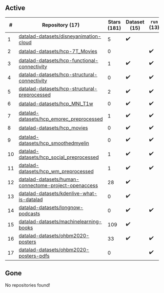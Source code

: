 ## Active
| # | Repository (17) | Stars (181) | Dataset (15) | `run` (13) | `containers-run` |
| --- | --- | --- | --- | --- | --- |
| 1 | [datalad-datasets/disneyanimation-cloud](https://github.com/datalad-datasets/disneyanimation-cloud) | 5 | :heavy_check_mark: |  |  |
| 2 | [datalad-datasets/hcp-7T_Movies](https://github.com/datalad-datasets/hcp-7T_Movies) | 0 |  | :heavy_check_mark: |  |
| 3 | [datalad-datasets/hcp-functional-connectivity](https://github.com/datalad-datasets/hcp-functional-connectivity) | 1 | :heavy_check_mark: | :heavy_check_mark: |  |
| 4 | [datalad-datasets/hcp-structural-connectivity](https://github.com/datalad-datasets/hcp-structural-connectivity) | 0 | :heavy_check_mark: | :heavy_check_mark: |  |
| 5 | [datalad-datasets/hcp-structural-preprocessed](https://github.com/datalad-datasets/hcp-structural-preprocessed) | 2 | :heavy_check_mark: | :heavy_check_mark: |  |
| 6 | [datalad-datasets/hcp_MNI_T1w](https://github.com/datalad-datasets/hcp_MNI_T1w) | 0 | :heavy_check_mark: | :heavy_check_mark: |  |
| 7 | [datalad-datasets/hcp_emorec_preprocessed](https://github.com/datalad-datasets/hcp_emorec_preprocessed) | 1 | :heavy_check_mark: | :heavy_check_mark: |  |
| 8 | [datalad-datasets/hcp_movies](https://github.com/datalad-datasets/hcp_movies) | 0 | :heavy_check_mark: | :heavy_check_mark: |  |
| 9 | [datalad-datasets/hcp_smoothedmyelin](https://github.com/datalad-datasets/hcp_smoothedmyelin) | 0 | :heavy_check_mark: | :heavy_check_mark: |  |
| 10 | [datalad-datasets/hcp_social_preprocessed](https://github.com/datalad-datasets/hcp_social_preprocessed) | 1 | :heavy_check_mark: | :heavy_check_mark: |  |
| 11 | [datalad-datasets/hcp_wm_preprocessed](https://github.com/datalad-datasets/hcp_wm_preprocessed) | 1 | :heavy_check_mark: | :heavy_check_mark: |  |
| 12 | [datalad-datasets/human-connectome-project-openaccess](https://github.com/datalad-datasets/human-connectome-project-openaccess) | 28 | :heavy_check_mark: |  |  |
| 13 | [datalad-datasets/kdenlive-what-is-datalad](https://github.com/datalad-datasets/kdenlive-what-is-datalad) | 0 | :heavy_check_mark: |  |  |
| 14 | [datalad-datasets/longnow-podcasts](https://github.com/datalad-datasets/longnow-podcasts) | 0 | :heavy_check_mark: | :heavy_check_mark: |  |
| 15 | [datalad-datasets/machinelearning-books](https://github.com/datalad-datasets/machinelearning-books) | 109 | :heavy_check_mark: |  |  |
| 16 | [datalad-datasets/ohbm2020-posters](https://github.com/datalad-datasets/ohbm2020-posters) | 33 | :heavy_check_mark: | :heavy_check_mark: |  |
| 17 | [datalad-datasets/ohbm2020-posters-pdfs](https://github.com/datalad-datasets/ohbm2020-posters-pdfs) | 0 |  | :heavy_check_mark: |  |

## Gone
No repositories found!
